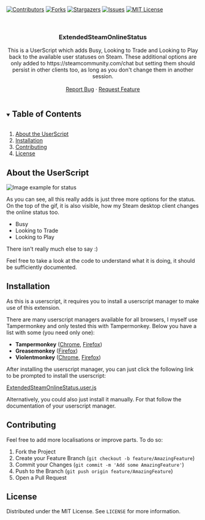 [![Contributors][contributors-shield]][contributors-url]
[![Forks][forks-shield]][forks-url]
[![Stargazers][stars-shield]][stars-url]
[![Issues][issues-shield]][issues-url]
[![MIT License][license-shield]][license-url]


<br />
<p align="center">

<h3 align="center">ExtendedSteamOnlineStatus</h3>

  <p align="center">
    This is a UserScript which adds Busy, Looking to Trade and Looking to Play back to the available user statuses on Steam. These additional options are only added to https://steamcommunity.com/chat but setting them should persist in other clients too, as long as you don't change them in another session.
    <br />
    <br />
    <a href="https://github.com/NetroScript/ExtendedSteamOnlineStatus/issues">Report Bug</a>
    ·
    <a href="https://github.com/NetroScript/ExtendedSteamOnlineStatus/issues">Request Feature</a>
  </p>
</p>

<!-- TABLE OF CONTENTS -->
<details open="open">
  <summary><h2 style="display: inline-block">Table of Contents</h2></summary>
  <ol>
    <li>
      <a href="#about-the-userscript">About the UserScript</a>
    </li>
    <li>
      <a href="#installation">Installation</a>
    </li>
    <li><a href="#contributing">Contributing</a></li>
    <li><a href="#license">License</a></li>
  </ol>
</details>

## About the UserScript

![Image example for status](https://i.imgur.com/s2S41mD.gif)

As you can see, all this really adds is just three more options for the status. On the top of the gif, it is also visible, how my Steam desktop client changes the online status too.

* Busy
* Looking to Trade
* Looking to Play

There isn't really much else to say :)

Feel free to take a look at the code to understand what it is doing, it should be sufficiently documented.

## Installation

As this is a userscript, it requires you to install a userscript manager to make use of this extension.

There are many userscript managers available for all browsers, I myself use Tampermonkey and only tested this with Tampermonkey. Below you have a list with some (you need only one):

* **Tampermonkey** ([Chrome](https://chrome.google.com/webstore/detail/tampermonkey/dhdgffkkebhmkfjojejmpbldmpobfkfo), [Firefox](https://addons.mozilla.org/en-US/firefox/addon/tampermonkey/))
* **Greasemonkey** ([Firefox](https://addons.mozilla.org/en-US/firefox/addon/greasemonkey/))
* **Violentmonkey** ([Chrome](https://chrome.google.com/webstore/detail/violentmonkey/jinjaccalgkegednnccohejagnlnfdag), [Firefox](https://addons.mozilla.org/en-US/firefox/addon/violentmonkey/))

After installing the userscript manager, you can just click the following link to be prompted to install the userscript:

[ExtendedSteamOnlineStatus.user.js](https://github.com/NetroScript/ExtendedSteamOnlineStatus/raw/master/ExtendedSteamOnlineStatus.user.js)

Alternatively, you could also just install it manually. For that follow the documentation of your userscript manager.

## Contributing

Feel free to add more localisations or improve parts.
To do so:

1. Fork the Project
2. Create your Feature Branch (`git checkout -b feature/AmazingFeature`)
3. Commit your Changes (`git commit -m 'Add some AmazingFeature'`)
4. Push to the Branch (`git push origin feature/AmazingFeature`)
5. Open a Pull Request

## License

Distributed under the MIT License. See `LICENSE` for more information.

<!-- https://www.markdownguide.org/basic-syntax/#reference-style-links -->
[contributors-shield]: https://img.shields.io/github/contributors/NetroScript/ExtendedSteamOnlineStatus.svg?style=for-the-badge
[contributors-url]: https://github.com/NetroScript/ExtendedSteamOnlineStatus/graphs/contributors
[forks-shield]: https://img.shields.io/github/forks/NetroScript/ExtendedSteamOnlineStatus.svg?style=for-the-badge
[forks-url]: https://github.com/NetroScript/ExtendedSteamOnlineStatus/network/members
[stars-shield]: https://img.shields.io/github/stars/NetroScript/ExtendedSteamOnlineStatus.svg?style=for-the-badge
[stars-url]: https://github.com/NetroScript/ExtendedSteamOnlineStatus/stargazers
[issues-shield]: https://img.shields.io/github/issues/NetroScript/ExtendedSteamOnlineStatus.svg?style=for-the-badge
[issues-url]: https://github.com/NetroScript/ExtendedSteamOnlineStatus/issues
[license-shield]: https://img.shields.io/github/license/NetroScript/ExtendedSteamOnlineStatus.svg?style=for-the-badge
[license-url]: https://github.com/NetroScript/ExtendedSteamOnlineStatus/blob/master/LICENSE
